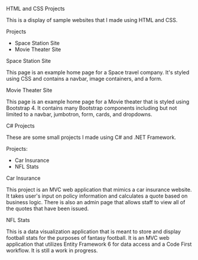 HTML and CSS Projects

This is a display of sample websites that I made using HTML and CSS.

Projects
* Space Station Site
* Movie Theater Site
  
Space Station Site

This page is an example home page for a Space travel company. It's styled using CSS and contains
a navbar, image containers, and a form.
 
Movie Theater Site

This page is an example home page for a Movie theater that is styled using Bootstrap 4. It
contains many Bootstrap components including but not limited to a navbar, jumbotron, form,
cards, and dropdowns.


C# Projects

These are some small projects I made using C# and .NET Framework.

Projects:
* Car Insurance
* NFL Stats

Car Insurance

This project is an MVC web application that mimics a car insurance website. It takes user's input 
on policy information and calculates a quote based on business logic. There is also an admin
page that allows staff to view all of the quotes that have been issued.

NFL Stats

This is a data visualization application that is meant to store and display football stats for the 
purposes of fantasy football. It is an MVC web application that utilizes Entity Framework 6 for
data access and a Code First workflow. It is still a work in progress.
